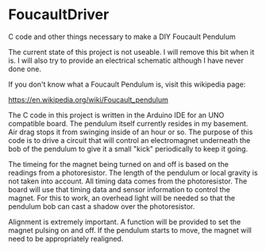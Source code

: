 # FoucaultDriver
C code and other things necessary to make a DIY Foucault Pendulum

The current state of this project is not useable. I will remove this bit when it is. I will also try to provide an electrical schematic although I have never done one.

If you don't know what a Foucault Pendulum is, visit this wikipedia page:

  https://en.wikipedia.org/wiki/Foucault_pendulum
  
The C code in this project is written in the Arduino IDE for an UNO compatible board. The pendulum itself currently resides in my basement. Air drag stops it from swinging inside of an hour or so. The purpose of this code is to drive a circuit that will control an electromagnet underneath the bob of the pendulum to give it a small "kick" periodically to keep it going.

The timeing for the magnet being turned on and off is based on the readings from a photoresistor. The length of the pendulum or local gravity is not taken into account. All timing data comes from the photoresistor. The board will use that timing data and sensor information to control the magnet. For this to work, an overhead light will be needed so that the pendulum bob can cast a shadow over the photoresistor.

Alignment is extremely important. A function will be provided to set the magnet pulsing on and off. If the pendulum starts to move, the magnet will need to be appropriately realigned.
